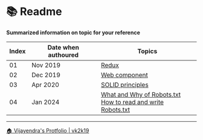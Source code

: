 # &#128218; Readme

**Summarized information on topic for your reference**

|Index|Date when authoured|Topics|
| - | - | - |
| 01 | Nov 2019 | [Redux](./redux/readme.md) |
| 02 | Dec 2019 | [Web component](./webcomponent/readme.md) |
| 03 | Apr 2020 | [SOLID principles](./solid/readme.md) |
| 04 | Jan 2024 | [What and Why of Robots.txt](./robots/readme.md) <br /> [How to read and write Robots.txt](./robots/robots.md) |


***

[&#x1F3E0; Vijayendra's Protfolio &#124; vk2k19](/)
